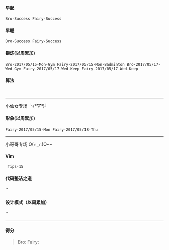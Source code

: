 #### 早起
` Bro-Success
  Fairy-Success `

#### 早睡
`Bro-Success
 Fairy-Success`

#### 锻炼(以周累加)
`Bro-2017/05/15-Mon-Gym Fairy-2017/05/15-Mon-Badminton Bro-2017/05/17-Wed-Gym Fairy-2017/05/17-Wed-Keep Fairy-2017/05/17-Wed-Keep`
#### 算法
` `
***
小仙女专场 ╰(*°▽°*)╯
#### 形象(以周累加)
`Fairy-2017/05/15-Mon Fairy-2017/05/18-Thu`

*** 
小哥哥专场 O(∩_∩)O~~
#### Vim
` Tips-15`
#### 代码整洁之道
``

#### 设计模式（以周累加）
``

***
#### 得分
> Bro: Fairy: